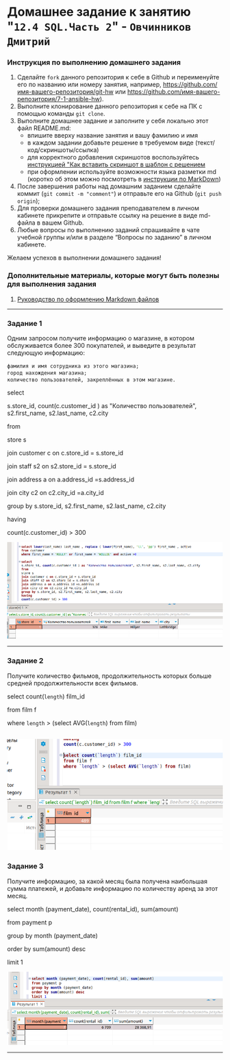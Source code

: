 # Домашнее задание к занятию "`12.4 SQL.Часть 2`" - `Овчинников Дмитрий`


### Инструкция по выполнению домашнего задания

   1. Сделайте `fork` данного репозитория к себе в Github и переименуйте его по названию или номеру занятия, например, https://github.com/имя-вашего-репозитория/git-hw или  https://github.com/имя-вашего-репозитория/7-1-ansible-hw).
   2. Выполните клонирование данного репозитория к себе на ПК с помощью команды `git clone`.
   3. Выполните домашнее задание и заполните у себя локально этот файл README.md:
      - впишите вверху название занятия и вашу фамилию и имя
      - в каждом задании добавьте решение в требуемом виде (текст/код/скриншоты/ссылка)
      - для корректного добавления скриншотов воспользуйтесь [инструкцией "Как вставить скриншот в шаблон с решением](https://github.com/netology-code/sys-pattern-homework/blob/main/screen-instruction.md)
      - при оформлении используйте возможности языка разметки md (коротко об этом можно посмотреть в [инструкции  по MarkDown](https://github.com/netology-code/sys-pattern-homework/blob/main/md-instruction.md))
   4. После завершения работы над домашним заданием сделайте коммит (`git commit -m "comment"`) и отправьте его на Github (`git push origin`);
   5. Для проверки домашнего задания преподавателем в личном кабинете прикрепите и отправьте ссылку на решение в виде md-файла в вашем Github.
   6. Любые вопросы по выполнению заданий спрашивайте в чате учебной группы и/или в разделе “Вопросы по заданию” в личном кабинете.
   
Желаем успехов в выполнении домашнего задания!
   
### Дополнительные материалы, которые могут быть полезны для выполнения задания

1. [Руководство по оформлению Markdown файлов](https://gist.github.com/Jekins/2bf2d0638163f1294637#Code)

---

### Задание 1

Одним запросом получите информацию о магазине, в котором обслуживается более 300 покупателей, и выведите в результат следующую информацию:

    фамилия и имя сотрудника из этого магазина;
    город нахождения магазина;
    количество пользователей, закреплённых в этом магазине.

select

s.store_id, count(c.customer_id ) as "Количество пользователей", s2.first_name, s2.last_name, c2.city

from

store s

join customer c on c.store_id = s.store_id

join staff s2 on s2.store_id = s.store_id

join address a on a.address_id =s.address_id

join city c2 on c2.city_id =a.city_id

group by s.store_id, s2.first_name, s2.last_name, c2.city

having

count(c.customer_id) > 300

![sakila1](https://github.com/dmitri13/12.4/blob/main/img/sakila1.png)

---

### Задание 2

Получите количество фильмов, продолжительность которых больше средней продолжительности всех фильмов.

select count(`length`) film_id 

from film f 

where `length` > (select AVG(`length`) from film)

![sakila2](https://github.com/dmitri13/12.4/blob/main/img/sakila2.png)
---

### Задание 3

Получите информацию, за какой месяц была получена наибольшая сумма платежей, и добавьте информацию по количеству аренд за этот месяц.

select month (payment_date), count(rental_id), sum(amount)
 
from payment p
 
group by month (payment_date)
 
order by sum(amount) desc

limit 1

![sakila3](https://github.com/dmitri13/12.4/blob/main/img/sakila3.png)

---
